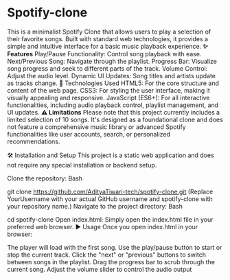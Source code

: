 # Spotify-clone
This is a minimalist Spotify Clone that allows users to play a selection of their favorite songs. Built with standard web technologies, it provides a simple and intuitive interface for a basic music playback experience.
**✨ Features**
Play/Pause Functionality: Control song playback with ease.
Next/Previous Song: Navigate through the playlist.
Progress Bar: Visualize song progress and seek to different parts of the track.
Volume Control: Adjust the audio level.
Dynamic UI Updates: Song titles and artists update as tracks change.
🚀 Technologies Used
HTML5: For the core structure and content of the web page.
CSS3: For styling the user interface, making it visually appealing and responsive.
JavaScript (ES6+): For all interactive functionalities, including audio playback control, playlist management, and UI updates.
**⚠️ Limitations**
Please note that this project currently includes a limited selection of 10 songs. It's designed as a foundational clone and does not feature a comprehensive music library or advanced Spotify functionalities like user accounts, search, or personalized recommendations.

🛠️ Installation and Setup
This project is a static web application and does not require any special installation or backend setup.

Clone the repository:
Bash

git clone https://github.com/AdityaTiwari-tech/spotify-clone.git
(Replace YourUsername with your actual GitHub username and spotify-clone with your repository name.)
Navigate to the project directory:
Bash

cd spotify-clone
Open index.html: Simply open the index.html file in your preferred web browser.
▶️ Usage
Once you open index.html in your browser:

The player will load with the first song.
Use the play/pause button to start or stop the current track.
Click the "next" or "previous" buttons to switch between songs in the playlist.
Drag the progress bar to scrub through the current song.
Adjust the volume slider to control the audio output
